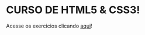 # CURSO DE HTML5 & CSS3!

Acesse os exercicios clicando <a href="https://felipemarquess.github.io/curso-em-video---javascript/index.html" target="_blank" rel="next">aqui</a>!
